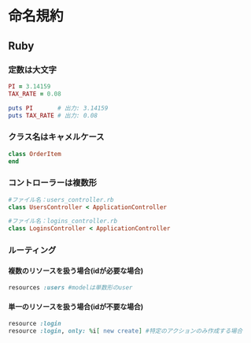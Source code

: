 # 命名規約

## Ruby

### 定数は大文字

```ruby
PI = 3.14159
TAX_RATE = 0.08

puts PI       # 出力: 3.14159
puts TAX_RATE # 出力: 0.08
```

### クラス名はキャメルケース

```ruby
class OrderItem
end
```

### コントローラーは複数形

```ruby
#ファイル名：users_controller.rb
class UsersController < ApplicationController

#ファイル名：logins_controller.rb
class LoginsController < ApplicationController
```

### ルーティング

#### 複数のリソースを扱う場合(idが必要な場合)

```ruby
resources :users #modelは単数形のuser
```

#### 単一のリソースを扱う場合(idが不要な場合)

```ruby
resource :login
resource :login, only: %i[ new create] #特定のアクションのみ作成する場合
```
